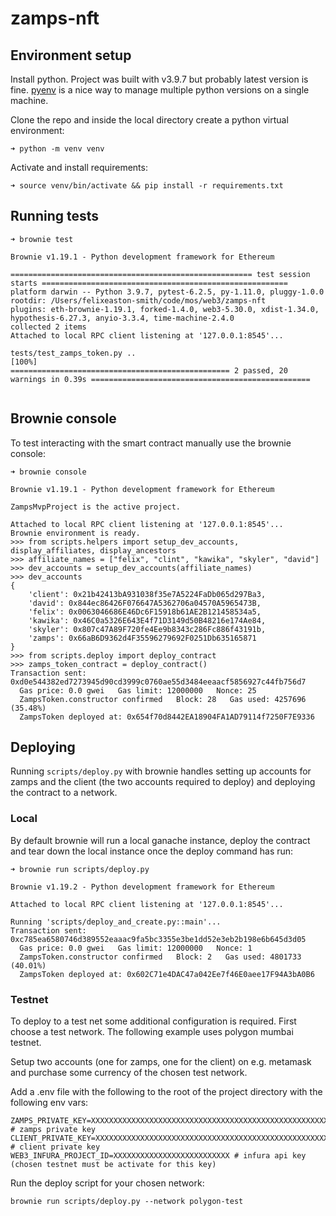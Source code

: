 # zamps-nft

## Environment setup


Install python. Project was built with v3.9.7 but probably latest version is fine. [pyenv](https://github.com/pyenv/pyenv) is a nice way to manage multiple python versions on a single machine.

Clone the repo and inside the local directory create a python virtual environment:

```
➜ python -m venv venv
```

Activate and install requirements:

```
➜ source venv/bin/activate && pip install -r requirements.txt
```

## Running tests

```
➜ brownie test

Brownie v1.19.1 - Python development framework for Ethereum

====================================================== test session starts =======================================================
platform darwin -- Python 3.9.7, pytest-6.2.5, py-1.11.0, pluggy-1.0.0
rootdir: /Users/felixeaston-smith/code/mos/web3/zamps-nft
plugins: eth-brownie-1.19.1, forked-1.4.0, web3-5.30.0, xdist-1.34.0, hypothesis-6.27.3, anyio-3.3.4, time-machine-2.4.0
collected 2 items
Attached to local RPC client listening at '127.0.0.1:8545'...

tests/test_zamps_token.py ..                                                                                               [100%]
================================================= 2 passed, 20 warnings in 0.39s =================================================


```

## Brownie console

To test interacting with the smart contract manually use the brownie console:

```
➜ brownie console

Brownie v1.19.1 - Python development framework for Ethereum

ZampsMvpProject is the active project.

Attached to local RPC client listening at '127.0.0.1:8545'...
Brownie environment is ready.
>>> from scripts.helpers import setup_dev_accounts, display_affiliates, display_ancestors
>>> affiliate_names = ["felix", "clint", "kawika", "skyler", "david"]
>>> dev_accounts = setup_dev_accounts(affiliate_names)
>>> dev_accounts
{
    'client': 0x21b42413bA931038f35e7A5224FaDb065d297Ba3,
    'david': 0x844ec86426F076647A5362706a04570A5965473B,
    'felix': 0x0063046686E46Dc6F15918b61AE2B121458534a5,
    'kawika': 0x46C0a5326E643E4f71D3149d50B48216e174Ae84,
    'skyler': 0x807c47A89F720fe4Ee9b8343c286Fc886f43191b,
    'zamps': 0x66aB6D9362d4F35596279692F0251Db635165871
}
>>> from scripts.deploy import deploy_contract
>>> zamps_token_contract = deploy_contract()
Transaction sent: 0xd0e544382ed7273945d90cd3999c0760ae55d3484eeaacf5856927c44fb756d7
  Gas price: 0.0 gwei   Gas limit: 12000000   Nonce: 25
  ZampsToken.constructor confirmed   Block: 28   Gas used: 4257696 (35.48%)
  ZampsToken deployed at: 0x654f70d8442EA18904FA1AD79114f7250F7E9336
```


## Deploying

Running `scripts/deploy.py` with brownie handles setting up accounts for zamps and the client (the two accounts required to deploy) and deploying the contract to a network.

### Local

By default brownie will run a local ganache instance, deploy the contract and tear down the local instance once the deploy command has run:

```
➜ brownie run scripts/deploy.py

Brownie v1.19.2 - Python development framework for Ethereum

Attached to local RPC client listening at '127.0.0.1:8545'...

Running 'scripts/deploy_and_create.py::main'...
Transaction sent: 0xc785ea6580746d389552eaaac9fa5bc3355e3be1dd52e3eb2b198e6b645d3d05
  Gas price: 0.0 gwei   Gas limit: 12000000   Nonce: 1
  ZampsToken.constructor confirmed   Block: 2   Gas used: 4801733 (40.01%)
  ZampsToken deployed at: 0x602C71e4DAC47a042Ee7f46E0aee17F94A3bA0B6
```

### Testnet

To deploy to a test net some additional configuration is required. First choose a test network. The following example uses polygon mumbai testnet.

Setup two accounts (one for zamps, one for the client) on e.g. metamask and purchase some currency of the chosen test network.

Add a .env file with the following to the root of the project directory with the following env vars:

```
ZAMPS_PRIVATE_KEY=XXXXXXXXXXXXXXXXXXXXXXXXXXXXXXXXXXXXXXXXXXXXXXXXXXXXXXXXXXXX # zamps private key
CLIENT_PRIVATE_KEY=XXXXXXXXXXXXXXXXXXXXXXXXXXXXXXXXXXXXXXXXXXXXXXXXXXXXXXXXXXX # client private key
WEB3_INFURA_PROJECT_ID=XXXXXXXXXXXXXXXXXXXXXXXXXX # infura api key (chosen testnet must be activate for this key)
```

Run the deploy script for your chosen network:

```
brownie run scripts/deploy.py --network polygon-test
```
